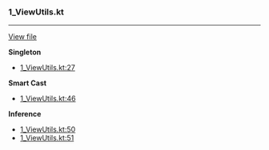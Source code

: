 ### 1_ViewUtils.kt
---
[View file](../../recall_analyzed/1_ViewUtils.kt)

**Singleton**

 - [1_ViewUtils.kt:27](../../recall_analyzed/1_ViewUtils.kt#L27)

**Smart Cast**

 - [1_ViewUtils.kt:46](../../recall_analyzed/1_ViewUtils.kt#L46)

**Inference**

 - [1_ViewUtils.kt:50](../../recall_analyzed/1_ViewUtils.kt#L50)
 - [1_ViewUtils.kt:51](../../recall_analyzed/1_ViewUtils.kt#L51)
